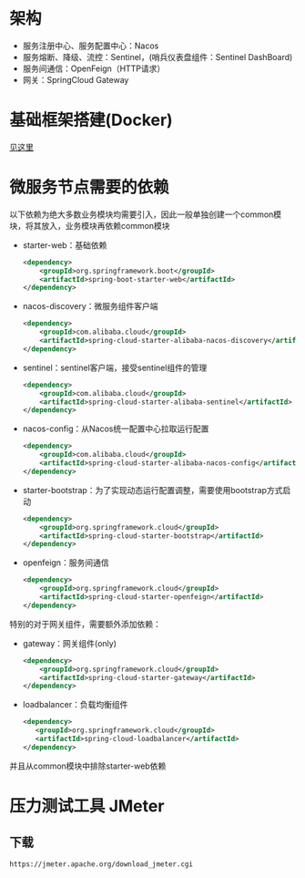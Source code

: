 # 架构

- 服务注册中心、服务配置中心：Nacos
- 服务熔断、降级、流控：Sentinel，(哨兵仪表盘组件：Sentinel DashBoard)
- 服务间通信：OpenFeign（HTTP请求）
- 网关：SpringCloud Gateway

# 基础框架搭建(Docker)

[见这里](./Docker部署软件服务.md)

# 微服务节点需要的依赖

以下依赖为绝大多数业务模块均需要引入，因此一般单独创建一个common模块，将其放入，业务模块再依赖common模块

- starter-web：基础依赖

  ```xml
  <dependency>
      <groupId>org.springframework.boot</groupId>
      <artifactId>spring-boot-starter-web</artifactId>
  </dependency>
  ```

- nacos-discovery：微服务组件客户端

  ```xml
  <dependency>
      <groupId>com.alibaba.cloud</groupId>
      <artifactId>spring-cloud-starter-alibaba-nacos-discovery</artifactId>
  </dependency>
  ```

- sentinel：sentinel客户端，接受sentinel组件的管理

  ```xml
  <dependency>
      <groupId>com.alibaba.cloud</groupId>
      <artifactId>spring-cloud-starter-alibaba-sentinel</artifactId>
  </dependency>
  ```

- nacos-config：从Nacos统一配置中心拉取运行配置

  ```xml
  <dependency>
      <groupId>com.alibaba.cloud</groupId>
      <artifactId>spring-cloud-starter-alibaba-nacos-config</artifactId>
  </dependency>
  ```

- starter-bootstrap：为了实现动态运行配置调整，需要使用bootstrap方式启动

  ```xml
  <dependency>
      <groupId>org.springframework.cloud</groupId>
      <artifactId>spring-cloud-starter-bootstrap</artifactId>
  </dependency>
  ```

- openfeign：服务间通信

  ```xml
  <dependency>
      <groupId>org.springframework.cloud</groupId>
      <artifactId>spring-cloud-starter-openfeign</artifactId>
  </dependency>
  ```

特别的对于网关组件，需要额外添加依赖：

- gateway：网关组件(only)

  ```xml
  <dependency>
      <groupId>org.springframework.cloud</groupId>
      <artifactId>spring-cloud-starter-gateway</artifactId>
  </dependency>
  ```

- loadbalancer：负载均衡组件

  ```xml
  <dependency>
     <groupId>org.springframework.cloud</groupId>
     <artifactId>spring-cloud-loadbalancer</artifactId>
  </dependency>
  ```

并且从common模块中排除starter-web依赖

# 压力测试工具 JMeter

## 下载

```
https://jmeter.apache.org/download_jmeter.cgi
```
